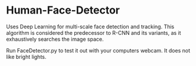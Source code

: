 # Human-Face-Detector
Uses Deep Learning for multi-scale face detection and tracking. This algorithm is considered the predecessor to R-CNN and its variants, as it exhaustively searches the image space. 

Run FaceDetector.py to test it out with your computers webcam. It does not like bright lights. 
